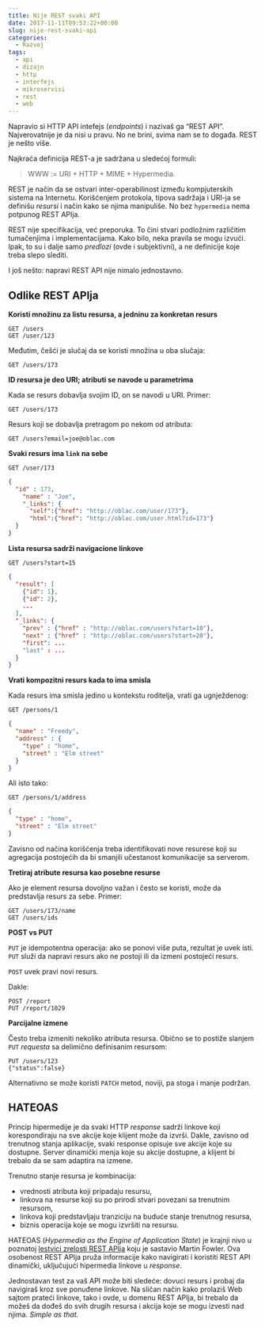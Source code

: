 ```yaml
---
title: Nije REST svaki API
date: 2017-11-11T09:53:22+00:00
slug: nije-rest-svaki-api
categories:
  - Razvoj
tags:
  - api
  - dizajn
  - http
  - interfejs
  - mikroservisi
  - rest
  - web
---
```


Napravio si HTTP API intefejs (_endpoints_) i nazivaš ga “REST API”. Najverovatnije je da nisi u pravu. No ne brini, svima nam se to događa. REST je nešto više.

Najkraća definicija REST-a je sadržana u sledećoj formuli:

> WWW := URI + HTTP + MIME + Hypermedia.

REST je način da se ostvari inter-operabilinost između kompjuterskih sistema na Internetu. Korišćenjem protokola, tipova sadržaja i URI-ja se definišu _resursi_ i način kako se njima manipuliše. No bez `hypermedia` nema potpunog REST APIja.

REST nije specifikacija, već preporuka. To čini stvari podložnim različitim tumačenjima i implementacijama. Kako bilo, neka pravila se mogu izvući. Ipak, to su i dalje samo _predlozi_ (ovde i subjektivni), a ne definicije koje treba slepo slediti.

I još nešto: napravi REST API nije nimalo jednostavno.

## Odlike REST APIja

**Koristi množinu za listu resursa, a jedninu za konkretan resurs**

    GET /users
    GET /user/123

Međutim, češći je slučaj da se koristi množina u oba slučaja:

    GET /users/173

  **ID resursa je deo URI; atributi se navode u parametrima**

Kada se resurs dobavlja svojim ID, on se navodi u URI. Primer:

    GET /users/173

Resurs koji se dobavlja pretragom po nekom od atributa:

    GET /users?email=joe@oblac.com

**Svaki resurs ima `link` na sebe**

    GET /user/173

```json
{
  "id" : 173,
    "name" : "Joe",
    "_links": {
      "self":{"href": "http://oblac.com/user/173"},
      "html":{"href": "http://oblac.com/user.html?id=173"}
  }
}
```

**Lista resursa sadrži navigacione linkove**

    GET /users?start=15

```json
{
  "result": [
    {"id": 1},
    {"id": 2},
    ...
  ],
  "_links": {
    "prev" : {"href" : "http://oblac.com/users?start=10"},
    "next" : {"href" : "http://oblac.com/users?start=20"},
    "first": ...
    "last" : ...
  }
}
```

**Vrati kompozitni resurs kada to ima smisla**

Kada resurs ima smisla jedino u kontekstu roditelja, vrati ga ugnježdenog:

    GET /persons/1

```json
{
  "name" : "Freedy",
  "address" : {
    "type" : "home",
    "street" : "Elm street"
  }
}
```

Ali isto tako:

    GET /persons/1/address

```json
{
  "type" : "home",
  "street" : "Elm street"
}
```

Zavisno od načina korišćenja treba identifikovati nove resurese koji su agregacija postojećih da bi smanjili učestanost komunikacije sa serverom.

**Tretiraj atribute resursa kao posebne resurse**

Ako je element resursa dovoljno važan i često se koristi, može da predstavlja resurs za sebe. Primer:

    GET /users/173/name
    GET /users/ids

**POST vs PUT**

`PUT` je idempotentna operacija: ako se ponovi više puta, rezultat je uvek isti. `PUT` služi da napravi resurs ako ne postoji ili da izmeni postojeći resurs.

`POST` uvek pravi novi resurs.

Dakle:

    POST /report
    PUT /report/1029

**Parcijalne izmene**

Često treba izmeniti nekoliko atributa resursa. Obično se to postiže slanjem `PUT` _requesta_ sa delimično definisanim resursom:

    PUT /users/123
    {"status":false}

Alternativno se može koristi `PATCH` metod, noviji, pa stoga i manje podržan.

## HATEOAS

Princip hipermedije je da svaki HTTP _response_ sadrži linkove koji korespondiraju na sve akcije koje klijent može da izvrši. Dakle, zavisno od trenutnog stanja aplikacije, svaki response opisuje sve akcije koje su dostupne. Server dinamički menja koje su akcije dostupne, a klijent bi trebalo da se sam adaptira na izmene.

Trenutno stanje resursa je kombinacija:

  * vrednosti atributa koji pripadaju resursu,
  * linkova na resurse koji su po prirodi stvari povezani sa trenutnim resursom,
  * linkova koji predstavljaju tranziciju na buduće stanje trenutnog resursa,
  * biznis operacija koje se mogu izvršiti na resursu.

HATEOAS (_Hypermedia as the Engine of Application State_) je krajnji nivo u poznatoj [lestvici zrelosti REST APIja](https://martinfowler.com/articles/richardsonMaturityModel.html) koju je sastavio Martin Fowler. Ova osobenost REST APIja pruža informacije kako navigirati i koristiti REST API dinamički, uključujući hipermedia linkove u _response_.

Jednostavan test za vaš API može biti sledeće: dovuci resurs i probaj da navigiraš kroz sve ponuđene linkove. Na sličan način kako prolaziš Web sajtom prateći linkove, tako i ovde, u domenu REST APIja, bi trebalo da možeš da dođeš do svih drugih resursa i akcija koje se mogu izvesti nad njima. _Simple as that._